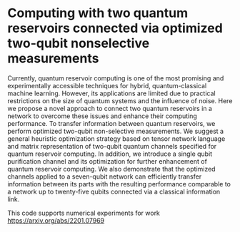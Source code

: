 # Computing with two quantum reservoirs connected via optimized two-qubit nonselective measurements

Currently, quantum reservoir computing is one of the most promising and experimentally accessible techniques for hybrid, quantum-classical machine learning. However, its applications are limited due to practical restrictions on the size of quantum systems and the influence of noise. Here we propose a novel approach to connect two quantum reservoirs in a network to overcome these issues and enhance their computing performance. To transfer information between quantum reservoirs, we perform optimized two-qubit non-selective measurements. We suggest a general heuristic optimization strategy based on tensor network language and matrix representation of two-qubit quantum channels specified for quantum reservoir computing. In addition, we introduce a single qubit purification channel and its optimization for further enhancement of quantum reservoir computing. We also demonstrate that the optimized channels applied to a seven-qubit network can efficiently transfer information between its parts with the resulting performance comparable to a network up to twenty-five qubits connected via a classical information link.

This code supports numerical experiments for work https://arxiv.org/abs/2201.07969

